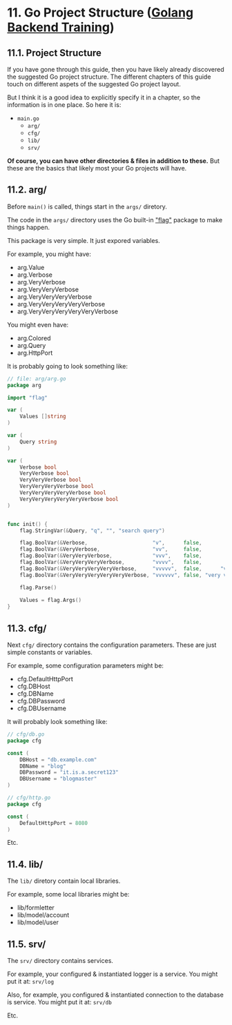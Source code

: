 # 11. Go Project Structure ([Golang Backend Training](../../README.md))

## 11.1. Project Structure

If you have gone through this guide, then you have likely already discovered the suggested Go project structure. The different chapters of this guide touch on different aspets of the suggested Go project layout.

But I think it is a good idea to explicitly specify it in a chapter, so the information is in one place. So here it is:

* `main.go`
  * `arg/`
  * `cfg/`
  * `lib/`
  * `srv/`

**Of course, you can have other directories & files in addition to these.**
But these are the basics that likely most your Go projects will have.

## 11.2. arg/

Before `main()` is called, things start in the `args/` diretory.

The code in the `args/` directory uses the Go built-in ["flag"](https://golang.org/pkg/flag/) package to make things happen.

This package is very simple. It just expored variables.

For example, you might have:

* arg.Value
* arg.Verbose
* arg.VeryVerbose
* arg.VeryVeryVerbose
* arg.VeryVeryVeryVerbose
* arg.VeryVeryVeryVeryVerbose
* arg.VeryVeryVeryVeryVeryVerbose

You might even have:

* arg.Colored
* arg.Query
* arg.HttpPort

It is probably going to look something like:
```go
// file: arg/arg.go
package arg

import "flag"

var (
	Values []string
)

var (
	Query string
)

var (
	Verbose bool
	VeryVerbose bool
	VeryVeryVerbose bool
	VeryVeryVeryVerbose bool
	VeryVeryVeryVeryVerbose bool
	VeryVeryVeryVeryVeryVerbose bool
)


func init() {
	flag.StringVar(&Query, "q", "", "search query")

	flag.BoolVar(&Verbose,                     "v",      false,                          "verbose logs outputted")
	flag.BoolVar(&VeryVerbose,                 "vv",     false,                     "very verbose logs outputted")
	flag.BoolVar(&VeryVeryVerbose,             "vvv",    false,                "very very verbose logs outputted")
	flag.BoolVar(&VeryVeryVeryVerbose,         "vvvv",   false,           "very very very verbose logs outputted")
	flag.BoolVar(&VeryVeryVeryVeryVerbose,     "vvvvv",  false,      "very very very very verbose logs outputted")
	flag.BoolVar(&VeryVeryVeryVeryVeryVerbose, "vvvvvv", false, "very very very very very verbose logs outputted")

	flag.Parse()
	
	Values = flag.Args()
}
```


## 11.3. cfg/

Next `cfg/` directory contains the configuration parameters. These are just simple constants or variables.

For example, some configuration parameters might be:

* cfg.DefaultHttpPort
* cfg.DBHost
* cfg.DBName
* cfg.DBPassword
* cfg.DBUsername

It will probably look something like:


```go
// cfg/db.go
package cfg

const (
	DBHost = "db.example.com"
	DBName = "blog"
	DBPassword = "it.is.a.secret123"
	DBUsername = "blogmaster"
)
```

```go
// cfg/http.go
package cfg

const (
	DefaultHttpPort = 8080
)
```

Etc.

## 11.4. lib/

The `lib/` diretory contain local libraries.

For example, some local libraries might be:

* lib/formletter
* lib/model/account
* lib/model/user

## 11.5. srv/

The `srv/` directory contains services.

For example, your configured & instantiated logger is a service. You might put it at: `srv/log`

Also, for example, you configured & instantiated connection to the database is service. You might put it at: `srv/db`

Etc.

